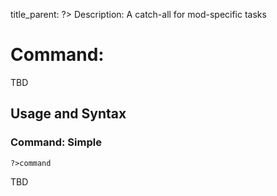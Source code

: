 title_parent: ?>
Description: A catch-all for mod-specific tasks

# Command: 

TBD

## Usage and Syntax

### Command: Simple
`?>command`

TBD